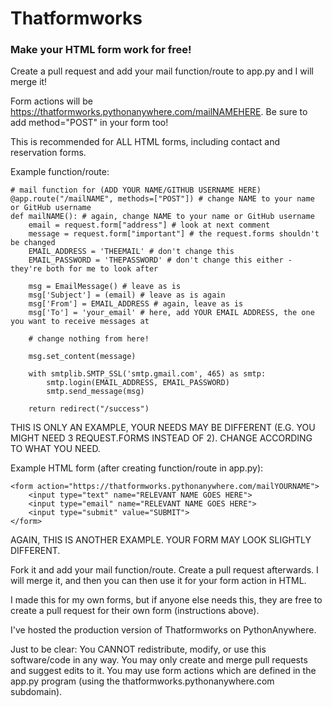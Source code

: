 # Thatformworks
### Make your HTML form work for free!

Create a pull request and add your mail function/route to app.py and I will merge it!

Form actions will be https://thatformworks.pythonanywhere.com/mailNAMEHERE.
Be sure to add method="POST" in your form too!

This is recommended for ALL HTML forms, including contact and reservation forms.

Example function/route:
```
# mail function for (ADD YOUR NAME/GITHUB USERNAME HERE)
@app.route("/mailNAME", methods=["POST"]) # change NAME to your name or GitHub username
def mailNAME(): # again, change NAME to your name or GitHub username
    email = request.form["address"] # look at next comment
    message = request.form["important"] # the request.forms shouldn't be changed
    EMAIL_ADDRESS = 'THEEMAIL' # don't change this
    EMAIL_PASSWORD = 'THEPASSWORD' # don't change this either - they're both for me to look after
    
    msg = EmailMessage() # leave as is
    msg['Subject'] = (email) # leave as is again
    msg['From'] = EMAIL_ADDRESS # again, leave as is
    msg['To'] = 'your_email' # here, add YOUR EMAIL ADDRESS, the one you want to receive messages at
    
    # change nothing from here!

    msg.set_content(message)

    with smtplib.SMTP_SSL('smtp.gmail.com', 465) as smtp:
        smtp.login(EMAIL_ADDRESS, EMAIL_PASSWORD)
        smtp.send_message(msg)

    return redirect("/success")
```
THIS IS ONLY AN EXAMPLE, YOUR NEEDS MAY BE DIFFERENT (E.G. YOU MIGHT NEED 3 REQUEST.FORMS INSTEAD OF 2). CHANGE ACCORDING TO WHAT YOU NEED.

Example HTML form (after creating function/route in app.py):
```
<form action="https://thatformworks.pythonanywhere.com/mailYOURNAME">
    <input type="text" name="RELEVANT NAME GOES HERE">
    <input type="email" name="RELEVANT NAME GOES HERE">
    <input type="submit" value="SUBMIT">
</form>
```
AGAIN, THIS IS ANOTHER EXAMPLE. YOUR FORM MAY LOOK SLIGHTLY DIFFERENT.

Fork it and add your mail function/route. Create a pull request afterwards. I will merge it, and then you can then use it for your form action in HTML.

I made this for my own forms, but if anyone else needs this, they are free to create a pull request for their own form (instructions above).

I've hosted the production version of Thatformworks on PythonAnywhere.

Just to be clear:
You CANNOT redistribute, modify, or use this software/code in any way. You may only create and merge pull requests and suggest edits to it. You may use form actions which are defined in the app.py program (using the thatformworks.pythonanywhere.com subdomain).
